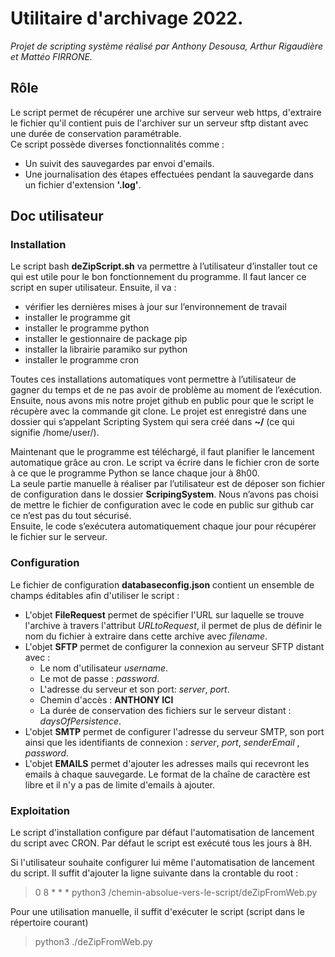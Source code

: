 # Utilitaire d'archivage 2022.

_Projet de scripting système réalisé par Anthony Desousa, Arthur Rigaudière et Mattéo FIRRONE._

## Rôle

Le script permet de récupérer une archive sur serveur web https, d'extraire le fichier qu'il contient puis de l'archiver sur un serveur sftp distant avec une durée de conservation paramétrable.<br/>
Ce script possède diverses fonctionnalités comme :
* Un suivit des sauvegardes par envoi d'emails.
* Une journalisation des étapes effectuées pendant la sauvegarde dans un fichier d'extension **'.log'**.

## Doc utilisateur

### Installation


Le script bash **deZipScript.sh** va permettre à l’utilisateur d’installer tout ce qui est utile pour le bon fonctionnement du programme.
Il faut lancer ce script en super utilisateur. Ensuite, il va :

* vérifier les dernières mises à jour sur l’environnement de travail
* installer le programme git
* installer le programme python
* installer le gestionnaire de package pip
* installer la librairie paramiko sur python
* installer le programme cron

Toutes ces installations automatiques vont permettre à l’utilisateur de gagner du temps et de ne pas avoir de problème au moment de l’exécution.<br/>
Ensuite, nous avons mis notre projet github en public pour que le script le récupère avec la commande git clone. Le projet est enregistré dans une dossier qui s’appelant Scripting System qui sera créé dans **~/** (ce qui signifie /home/user/).<br/>

Maintenant que le programme est téléchargé, il faut planifier le lancement automatique grâce au cron. Le script va écrire dans le fichier cron de sorte à ce que le programme Python se lance chaque jour à 8h00.<br/>
La seule partie manuelle à réaliser par l’utilisateur est de déposer son fichier de configuration dans le dossier **ScripingSystem**. Nous n’avons pas choisi de mettre le fichier de configuration avec le code en public sur github car ce n’est pas du tout sécurisé.<br/>
Ensuite, le code s’exécutera automatiquement chaque jour pour récupérer le fichier sur le serveur.<br/>

### Configuration

Le fichier de configuration **databaseconfig.json** contient un ensemble de champs éditables afin d'utiliser le script :
* L'objet **FileRequest** permet de spécifier l'URL sur laquelle se trouve l'archive à travers l'attribut _URLtoRequest_, il permet de plus de définir le nom du fichier à extraire dans cette archive avec _filename_.
* L'objet **SFTP** permet de configurer la connexion au serveur SFTP distant avec :
     * Le nom d'utilisateur _username_.
     * Le mot de passe : _password_. 
     * L'adresse du serveur et son port: _server_, _port_.
     * Chemin d'accès : **ANTHONY ICI**
     * La durée de conservation des fichiers sur le serveur distant : _daysOfPersistence_.
* L'objet **SMTP** permet de configurer l'adresse du serveur SMTP, son port ainsi que les identifiants de connexion : _server_, _port_, _senderEmail_ , _password_.
* L'objet **EMAILS** permet d'ajouter les adresses mails qui recevront les emails à chaque sauvegarde. Le format de la chaîne de caractère est libre et il n'y a pas de limite d'emails à ajouter.


### Exploitation

Le script d'installation configure par défaut l'automatisation de lancement du script avec CRON. Par défaut le script est exécuté tous les jours à 8H.

Si l'utilisateur souhaite configurer lui même l'automatisation de lancement du script. Il suffit d'ajouter la ligne suivante dans la crontable du root : <br/>
> 0 8 * * * python3 /chemin-absolue-vers-le-script/deZipFromWeb.py

Pour une utilisation manuelle, il suffit d'exécuter le script (script dans le répertoire courant)
> python3 ./deZipFromWeb.py

